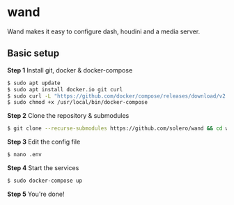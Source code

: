 # wand

Wand makes it easy to configure dash, houdini and a media server.

## Basic setup

**Step 1** Install git, docker & docker-compose

```bash
$ sudo apt update
$ sudo apt install docker.io git curl
$ sudo curl -L "https://github.com/docker/compose/releases/download/v2.20.3/docker-compose-$(uname -s)-$(uname -m)" -o /usr/local/bin/docker-compose
$ sudo chmod +x /usr/local/bin/docker-compose
```

**Step 2** Clone the repository & submodules
```bash
$ git clone --recurse-submodules https://github.com/solero/wand && cd wand
```

**Step 3** Edit the config file
```bash
$ nano .env
```

**Step 4** Start the services
```bash
$ sudo docker-compose up
```

**Step 5** You're done!
